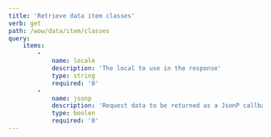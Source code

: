```yaml
---
title: 'Retrieve data item classes'
verb: get
path: /wow/data/item/classes
query:
    items:
        -
            name: locale
            description: 'The local to use in the response'
            type: string
            required: '0'
        -
            name: jsonp
            description: 'Request data to be returned as a JsonP callback'
            type: boolen
            required: '0'
---
```


